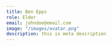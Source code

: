 ```yaml
---
title: Ben Epps
role: Elder
email: johndoe@email.com
image: "/images/avatar.png"
description: this is meta description
---
```

